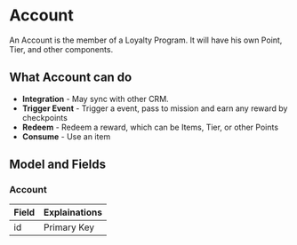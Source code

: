 # Account
An Account is the member of a Loyalty Program. It will have his own Point, Tier, and other components.

## What Account can do
 - **Integration** - May sync with other CRM.
 - **Trigger Event** - Trigger a event, pass to mission and earn any reward by checkpoints
 - **Redeem** - Redeem a reward, which can be Items, Tier, or other Points
 - **Consume** - Use an item

## Model and Fields

### Account
|Field|Explainations|
|---|---|
|id|Primary Key|